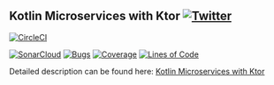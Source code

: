 ## Kotlin Microservices with Ktor  [![Twitter](https://img.shields.io/twitter/follow/piotr_minkowski.svg?style=social&logo=twitter&label=Follow%20Me)](https://twitter.com/piotr_minkowski)

[![CircleCI](https://circleci.com/gh/piomin/sample-kotlin-ktor-microservices.svg?style=svg)](https://circleci.com/gh/piomin/sample-kotlin-ktor-microservices)

[![SonarCloud](https://sonarcloud.io/images/project_badges/sonarcloud-black.svg)](https://sonarcloud.io/dashboard?id=piomin_sample-kotlin-ktor-microservices)
[![Bugs](https://sonarcloud.io/api/project_badges/measure?project=piomin_sample-kotlin-ktor-microservices&metric=bugs)](https://sonarcloud.io/dashboard?id=piomin_sample-kotlin-ktor-microservices)
[![Coverage](https://sonarcloud.io/api/project_badges/measure?project=piomin_sample-kotlin-ktor-microservices&metric=coverage)](https://sonarcloud.io/dashboard?id=piomin_sample-kotlin-ktor-microservices)
[![Lines of Code](https://sonarcloud.io/api/project_badges/measure?project=piomin_sample-kotlin-ktor-microservices&metric=ncloc)](https://sonarcloud.io/dashboard?id=piomin_sample-kotlin-ktor-microservices)

Detailed description can be found here: [Kotlin Microservices with Ktor](https://piotrminkowski.com/2018/10/09/kotlin-microservices-with-ktor/)

